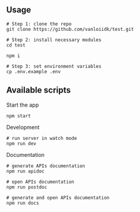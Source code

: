 ## Usage
```
# Step 1: clone the repo
git clone https://github.com/vanloiidk/test.git

# Step 2: install necessary modules
cd test

npm i

# Step 3: set environment variables
cp .env.example .env
```

## Available scripts
Start the app
```
npm start
```
Development
```
# run server in watch mode
npm run dev
```

Documentation
```
# generate APIs documentation
npm run apidoc

# open APIs documentation
npm run postdoc

# generate and open APIs documentation
npm run docs
```
